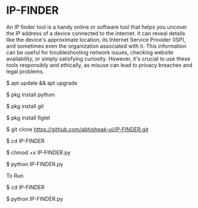 # IP-FINDER
An IP finder tool is a handy online or software tool that helps you uncover the IP address of a device connected to the internet. It can reveal details like the device's approximate location, its Internet Service Provider (ISP), and sometimes even the organization associated with it. This information can be useful for troubleshooting network issues, checking website availability, or simply satisfying curiosity. However, it's crucial to use these tools responsibly and ethically, as misuse can lead to privacy breaches and legal problems.

$ apt update && apt upgrade

$ pkg install python

$ pkg install git

$ pkg install figlet

$ git clone https://github.com/abhisheak-ui/IP-FINDER.git

$ cd IP-FINDER

$ chmod +x IP-FINDER.py

$ python IP-FINDER.py

To Run

$ cd IP-FINDER

$ python IP-FINDER.py
